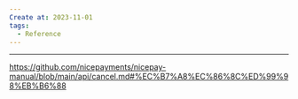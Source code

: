 ```yaml
---
Create at: 2023-11-01
tags:
  - Reference
---
```


---

https://github.com/nicepayments/nicepay-manual/blob/main/api/cancel.md#%EC%B7%A8%EC%86%8C%ED%99%98%EB%B6%88